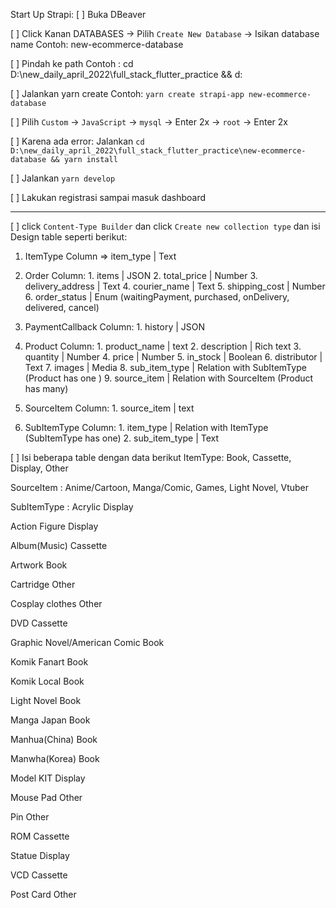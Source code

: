 Start Up Strapi:
[ ] Buka DBeaver

[ ] Click Kanan DATABASES -> Pilih `Create New Database` -> Isikan database name
Contoh: new-ecommerce-database

[ ] Pindah ke path 
Contoh : cd D:\new_daily_april_2022\full_stack_flutter_practice && d:

[ ] Jalankan yarn create
Contoh: `yarn create strapi-app new-ecommerce-database`

[ ] Pilih `Custom` -> `JavaScript` -> `mysql` -> Enter 2x -> `root` -> Enter 2x

[ ] Karena ada error: Jalankan `cd D:\new_daily_april_2022\full_stack_flutter_practice\new-ecommerce-database && yarn install`

[ ] Jalankan `yarn develop`

[ ] Lakukan registrasi sampai masuk dashboard

-------------------------------------------------------
[ ] click `Content-Type Builder` dan click  `Create new collection type` dan isi Design table seperti berikut:
1. ItemType 
Column => item_type | Text

2. Order
    Column: 1. items | JSON
            2. total_price | Number
            3. delivery_address | Text
            4. courier_name | Text
            5. shipping_cost | Number
            6. order_status  | Enum (waitingPayment, purchased, onDelivery, delivered, cancel)

3. PaymentCallback 
    Column: 1. history | JSON

4. Product
    Column: 1. product_name | text
            2. description | Rich text
            3. quantity | Number
            4. price | Number 
            5. in_stock | Boolean
            6. distributor | Text
            7. images | Media
            8. sub_item_type | Relation with SubItemType (Product has one ) 
            9. source_item | Relation with SourceItem (Product has many)

5. SourceItem
    Column: 1. source_item | text

6. SubItemType
    Column: 1. item_type | Relation with ItemType (SubItemType has one)
            2. sub_item_type | Text 

[ ] Isi beberapa table dengan data berikut
ItemType: Book, Cassette, Display, Other

SourceItem : Anime/Cartoon, Manga/Comic, Games, Light Novel, Vtuber

SubItemType : 
 Acrylic
Display

Action Figure
Display 

 Album(Music)
Cassette 

 Artwork
Book 

 Cartridge
Other 

 Cosplay clothes
Other 

 DVD
Cassette 

 Graphic Novel/American Comic
Book 

 Komik Fanart
Book 

 Komik Local
Book 

 Light Novel
Book 

 Manga Japan
Book 

 Manhua(China)
Book 

 Manwha(Korea)
Book 

 Model KIT
Display 

 Mouse Pad
Other 

 Pin
Other 

 ROM
Cassette 

 Statue
Display 

 VCD
Cassette 

 Post Card
Other 